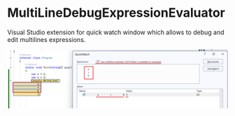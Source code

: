 # MultiLineDebugExpressionEvaluator

Visual Studio extension for quick watch window which allows to debug and edit multilines expressions.

![Example](https://raw.githubusercontent.com/lsoft/MultiLineDebugExpressionEvaluator/main/image0.png)
